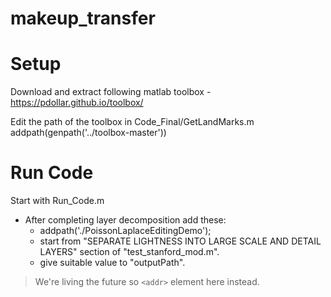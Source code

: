 # makeup_transfer

# Setup
Download and extract following matlab toolbox - 
https://pdollar.github.io/toolbox/

Edit the path of the toolbox in Code_Final/GetLandMarks.m
addpath(genpath('../toolbox-master'))

# Run Code
Start with Run_Code.m


* After completing layer decomposition add these: 
  * addpath('./PoissonLaplaceEditingDemo'); 
  * start from "SEPARATE LIGHTNESS INTO LARGE SCALE AND DETAIL LAYERS" section of "test_stanford_mod.m".
  * give suitable value to "outputPath".

> We're living the future so 
`<addr>` element here instead.
